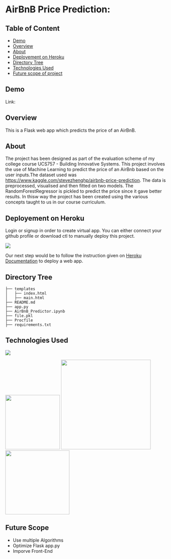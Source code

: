 # AirBnB Price Prediction: 

## Table of Content
  * [Demo](#demo)
  * [Overview](#overview)
  * [About](#About)
  * [Deployement on Heroku](#deployement-on-heroku)
  * [Directory Tree](#directory-tree)
  * [Technologies Used](#technologies-used)
  * [Future scope of project](#future-scope)


## Demo
Link: 


## Overview
This is a Flask web app which predicts the price of an AirBnB.

## About
The project has been designed as part of the evaluation scheme of my college course UCS757 - Building Innovative Systems. This project involves the use of Machine Learning to predict the price of an AirBnb based on the user inputs.The dataset used was https://www.kaggle.com/stevezhenghp/airbnb-price-prediction. The data is preprocessed, visualised and then fitted on two models. The RandomForestRegressor is pickled to predict the price since it gave better results. In thisw way the project has been created using the various concepts taught to us in our course curriculum.


## Deployement on Heroku
Login or signup in order to create virtual app. You can either connect your github profile or download ctl to manually deploy this project.

[![](https://i.imgur.com/dKmlpqX.png)](https://heroku.com)

Our next step would be to follow the instruction given on [Heroku Documentation](https://devcenter.heroku.com/articles/getting-started-with-python) to deploy a web app.

## Directory Tree 
```
├── templates
│   ├── index.html
│   ├── main.html	
├── README.md
├── app.py
├── AirBnB_Predictor.ipynb		
├── file.pkl
├── Procfile
├── requirements.txt
```

## Technologies Used

![](https://forthebadge.com/images/badges/made-with-python.svg)

[<img target="_blank" src="https://flask.palletsprojects.com/en/1.1.x/_images/flask-logo.png" width=170>](https://flask.palletsprojects.com/en/1.1.x/) [<img target="_blank" src="https://number1.co.za/wp-content/uploads/2017/10/gunicorn_logo-300x85.png" width=280>](https://gunicorn.org) [<img target="_blank" src="https://scikit-learn.org/stable/_static/scikit-learn-logo-small.png" width=200>](https://scikit-learn.org/stable/) 

## Future Scope

* Use multiple Algorithms
* Optimize Flask app.py
* Imporve Front-End 

